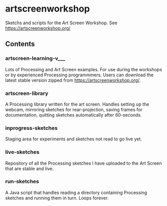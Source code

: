 # artscreenworkshop
Sketchs and scripts for the Art Screen Workshop. See <https://artscreenworkshop.org/>

## Contents
### artscreen-learning-v___
Lots of Processing and Art Screen examples. For use during the workshops or by experienced Processing programmmers. Users can download the latest stable version zipped from <https://artscreenworkshop.org/>.

### artscreen-library
A Processing library written for the art screen. Handles setting up the webcam, mirroring sketches for rear-projection, saving frames for documentation, quitting sketches automatically after 60-seconds.

### inprogress-sketches
Staging area for experiments and sketches not read to go live yet.

### live-sketches
Repository of all the Processing sketches I have uploaded to the Art Screen that are stable and live.

### run-sketches
A Java script that handles reading a directory containing Processing sketches and running them in turn. Loops forever.
